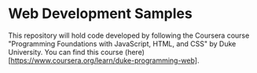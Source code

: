 # Web Development Samples

This repository will hold code developed by following the Coursera course "Programming Foundations with JavaScript, HTML, and CSS" by Duke University. You can find this course (here)[https://www.coursera.org/learn/duke-programming-web].
